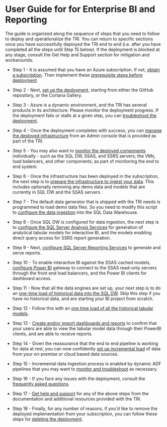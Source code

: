 # User Guide for  for Enterprise BI and Reporting

The guide is organized along the sequence of steps that you need to follow to deploy and operationalize the TRI. You can return to specific sections once you have successfully deployed the TRI end to end (i.e. after you have completed all the steps until Step 15 below). If the deployment is blocked at any stage, consult the Get Help and Support section for mitigation and workarounds.

- Step 1 - It is assumed that you have an Azure subscription. If not, [obtain a subscription](https://azure.microsoft.com/en-us/free/?v=17.39a). Then implement these [prerequisite steps before deployment](./1-Prerequisite%20Steps%20Before%20Deployment.md)

- Step 2 - Next, [set up the deployment](./2-Set%20Up%20Deployment.md), starting from either the GitHub repository, or the Cortana Gallery.

- Step 3 - Azure is a dynamic environment, and the TRI has several products in its architecture. Please monitor the deployment progress. If the deployment fails or stalls at a given step, you can [troubleshoot the deployment](./3-Troubleshoot%20the%20Deployment.md).

- Step 4 - Once the deployment completes with success, you can [manage the deployed infrastructure](./4-Manage%20the%20Deployed%20Infrastructure.md) from an Admin console that is provided as part of the TRI.

- Step 5 - You may also want to [monitor the deployed components](./5-Monitor%20the%20Deployed%20Components.md) individually - such as the SQL DW, SSAS, and SSRS servers, the VMs, load balancers, and other components, as part of monitoring the end to end system.

- Step 6 - Once the infrastructure has been deployed in the subscription, the next step is to [prepare the infrastructure to ingest your data](./6-Prepare%20the%20infrastructure%20for%20your%20Data.md). This includes optionally removing any demo data and models that are currently in SQL DW and the SSAS servers.

- Step 7 - The default data generator that is shipped with the TRI needs is programmed to load demo data files. So you need to modify this script to [configure the data ingestion](./7-Configure%20Data%20Ingestion.md) into the SQL Data Warehouse.

- Step 8 - Once SQL DW is configured for data ingestion, the next step is to [configure the SQL Server Analysis Services](./8-Configure%20SQL%20Server%20Analysis%20Services.md) for generation of analytical tabular models for interactive BI, and the models enabling direct query access for SSRS report generation.

- Step 9 - Next, [configure SQL Server Reporting Services](./9-Configure%20SQL%20Server%20Reporting%20Services.md) to generate and serve reports.

- Step 10 - To enable interactive BI against the SSAS cached models, [configure Power BI](./10-Configure%20Power%20BI.md) gateway to connect to the SSAS read-only servers through the front end load balancers, and the Power BI clients for dashboard access.

- Step 11 - Now that all the data engines are set up, your next step is to do an [one-time load of historical data into the SQL DW](./11-Load%20historica%20data%20into%20the%20warehouse.md). Skip this step if you have no historical data, and are starting your BI project from scratch.

- Step 12 - Follow this with an [one time load of all the historical tabular models](./12-Load%20historical%20tabular%20models.md).

- Step 13 - [Create and/or import dashboards and reports](./13-Create%20dashboards%20and%20reports.md) to confirm that your users are able to view the tabular model data through their PowerBI clients, and are able to receive reports.

- Step 14 - Given the reassurance that the end to end pipeline is working for data at rest, you can now confidently [set up incremental load](./14-Set%20up%20incremental%20loads.md) of data from your on-premise or cloud based data sources.

- Step 15 - Incremental data ingestion process is enabled by dynamic ADF pipelines that you may want to [monitor and troubleshoot](./15-Monitor%20and%20Troubleshoot%20Data%20Pipelines.md) as necessary.

- Step 16 - If you face any issues with the deployment, consult the [frequently asked questions](16-Frequently%20Asked%20Questions.md).

- Step 17 - [Get help and support](./16-Get%20Help%20and%20Support) for any of the above steps from the documentation and additional resources provided with the TRI.

- Step 18 - Finally, for any number of reasons, if you'd like to remove the deployed implementation from your subscription, you can follow these steps for [deleting the deployment](18-Deleting%20a%20deployment).

